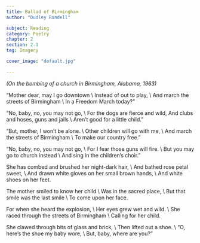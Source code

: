 ```yaml
---
title: Ballad of Birmingham
author: "Dudley Randell"

subject: Reading
category: Poetry
chapter: 2
section: 2.1
tag: Imagery

cover_image: "default.jpg"

---
```

*(On the bombing of a church in Birmingham, Alabama, 1963)*

“Mother dear, may I go downtown \\
Instead of out to play, \\
And march the streets of Birmingham \\
In a Freedom March today?”

“No, baby, no, you may not go, \\
For the dogs are fierce and wild,
And clubs and hoses, guns and jails \\
Aren’t good for a little child.”

“But, mother, I won’t be alone. \\
Other children will go with me, \\
And march the streets of Birmingham \\
To make our country free.”

“No, baby, no, you may not go, \\
For I fear those guns will fire. \\
But you may go to church instead \\
And sing in the children’s choir.”

She has combed and brushed her night-dark hair, \\
And bathed rose petal sweet, \\
And drawn white gloves on her small brown hands, \\
And white shoes on her feet.

The mother smiled to know her child \\
Was in the sacred place, \\
But that smile was the last smile \\
To come upon her face.

For when she heard the explosion, \\
Her eyes grew wet and wild. \\
She raced through the streets of Birmingham \\
Calling for her child.

She clawed through bits of glass and brick, \\
Then lifted out a shoe. \\
“O, here’s the shoe my baby wore, \\
But, baby, where are you?”

